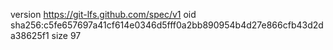 version https://git-lfs.github.com/spec/v1
oid sha256:c5fe657697a41cf614e0346d5fff0a2bb890954b4d27e866cfb43d2da38625f1
size 97
